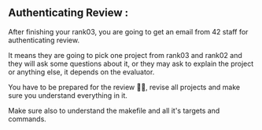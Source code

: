 ## Authenticating Review :

After finishing your rank03, you are going to get an email from 42 staff for authenticating review.

It means they are going to pick one project from rank03 and rank02 and they will ask some questions about it, or they may ask to explain the project or anything else, it depends on the evaluator.

You have to be prepared for the review 💪🏻, revise all projects and make sure you understand everything in it.

Make sure also to understand the makefile and all it's targets and commands.
